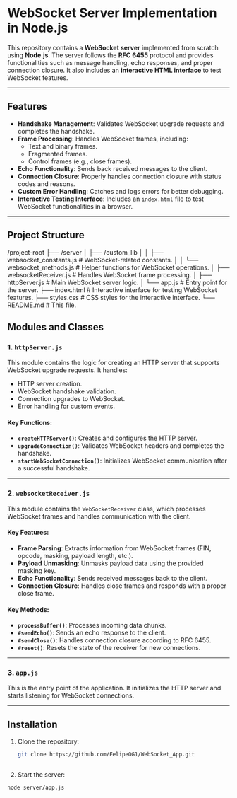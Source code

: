 # WebSocket Server Implementation in Node.js

This repository contains a **WebSocket server** implemented from scratch using **Node.js**. The server follows the **RFC 6455** protocol and provides functionalities such as message handling, echo responses, and proper connection closure. It also includes an **interactive HTML interface** to test WebSocket features.

---

## Features

- **Handshake Management**: Validates WebSocket upgrade requests and completes the handshake.
- **Frame Processing**: Handles WebSocket frames, including:
  - Text and binary frames.
  - Fragmented frames.
  - Control frames (e.g., close frames).
- **Echo Functionality**: Sends back received messages to the client.
- **Connection Closure**: Properly handles connection closure with status codes and reasons.
- **Custom Error Handling**: Catches and logs errors for better debugging.
- **Interactive Testing Interface**: Includes an `index.html` file to test WebSocket functionalities in a browser.

---

## Project Structure
/project-root
├── /server
│   ├── /custom_lib
│   │   ├── websocket_constants.js    # WebSocket-related constants.
│   │   └── websocket_methods.js      # Helper functions for WebSocket operations.
│   ├── websocketReceiver.js          # Handles WebSocket frame processing.
│   ├── httpServer.js                 # Main WebSocket server logic.
│   └── app.js                        # Entry point for the server.
├── index.html                        # Interactive interface for testing WebSocket features.
├── styles.css                        # CSS styles for the interactive interface.
└── README.md                         # This file.

## Modules and Classes

### **1. `httpServer.js`**
This module contains the logic for creating an HTTP server that supports WebSocket upgrade requests. It handles:
- HTTP server creation.
- WebSocket handshake validation.
- Connection upgrades to WebSocket.
- Error handling for custom events.

#### Key Functions:
- **`createHTTPServer()`**: Creates and configures the HTTP server.
- **`upgradeConnection()`**: Validates WebSocket headers and completes the handshake.
- **`startWebSocketConnection()`**: Initializes WebSocket communication after a successful handshake.

---

### **2. `websocketReceiver.js`**
This module contains the `WebSocketReceiver` class, which processes WebSocket frames and handles communication with the client.

#### Key Features:
- **Frame Parsing**: Extracts information from WebSocket frames (FIN, opcode, masking, payload length, etc.).
- **Payload Unmasking**: Unmasks payload data using the provided masking key.
- **Echo Functionality**: Sends received messages back to the client.
- **Connection Closure**: Handles close frames and responds with a proper close frame.

#### Key Methods:
- **`processBuffer()`**: Processes incoming data chunks.
- **`#sendEcho()`**: Sends an echo response to the client.
- **`#sendClose()`**: Handles connection closure according to RFC 6455.
- **`#reset()`**: Resets the state of the receiver for new connections.

---

### **3. `app.js`**
This is the entry point of the application. It initializes the HTTP server and starts listening for WebSocket connections.

---

## Installation

1. Clone the repository:
   ```bash
   git clone https://github.com/FelipeOG1/WebSocket_App.git
  
2. Start the server:
 ```bash
 node server/app.js
